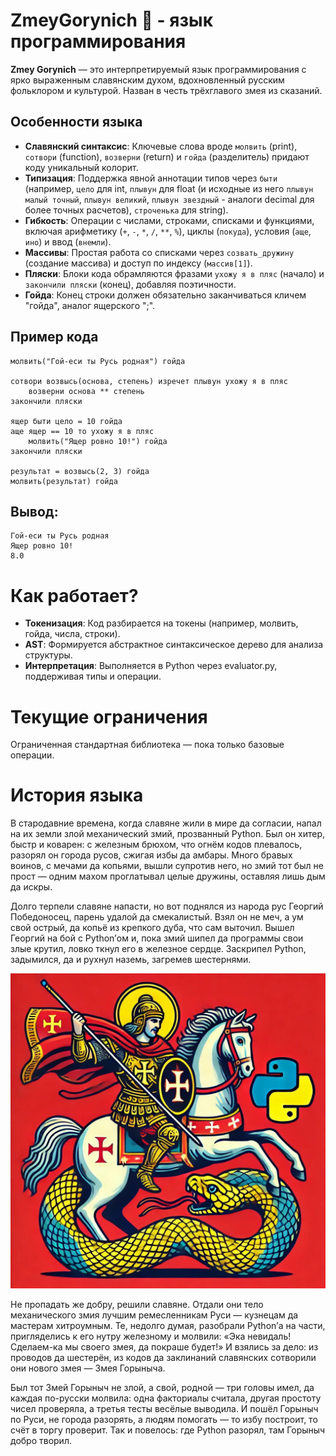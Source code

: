 # ZmeyGorynich 🐉 - язык программирования

**Zmey Gorynich** — это интерпретируемый язык программирования с ярко выраженным славянским духом, вдохновленный русским фольклором и культурой. Назван в честь трёхглавого змея из сказаний.

## Особенности языка

- **Славянский синтаксис**: Ключевые слова вроде `молвить` (print), `сотвори` (function), `возверни` (return) и `гойда` (разделитель) придают коду уникальный колорит.
- **Типизация**: Поддержка явной аннотации типов через `быти` (например, `цело` для int, `плывун` для float (и исходные из него `плывун малый точный`, `плывун великий`, `плывун звездный` - аналоги decimal для более точных расчетов), `строченька` для string).
- **Гибкость**: Операции с числами, строками, списками и функциями, включая арифметику (`+`, `-`, `*`, `/`, `**`, `%`), циклы (`покуда`), условия (`аще`, `ино`) и ввод (`внемли`).
- **Массивы**: Простая работа со списками через `созвать_дружину` (создание массива) и доступ по индексу (`массив[1]`).
- **Пляски**: Блоки кода обрамляются фразами `ухожу я в пляс` (начало) и `закончили пляски` (конец), добавляя поэтичности.
- **Гойда**: Конец строки должен обязательно заканчиваться кличем "гойда", аналог ящерского ";".

## Пример кода

```zmeygorynich
молвить("Гой-еси ты Русь родная") гойда

сотвори возвысь(основа, степень) изречет плывун ухожу я в пляс
    возверни основа ** степень
закончили пляски

ящер быти цело = 10 гойда
аще ящер == 10 то ухожу я в пляс
    молвить("Ящер ровно 10!") гойда
закончили пляски

результат = возвысь(2, 3) гойда
молвить(результат) гойда
```
## Вывод:
```text
Гой-еси ты Русь родная
Ящер ровно 10!
8.0
```

# Как работает?
- **Токенизация**: Код разбирается на токены (например, молвить, гойда, числа, строки).
- **AST**: Формируется абстрактное синтаксическое дерево для анализа структуры.
- **Интерпретация**: Выполняется в Python через evaluator.py, поддерживая типы и операции.

# Текущие ограничения
Ограниченная стандартная библиотека — пока только базовые операции.

# История языка

В стародавние времена, когда славяне жили в мире да согласии, напал на их земли злой механический змий, прозванный Python. Был он хитер, быстр и коварен: с железным брюхом, что огнём кодов плевалось, разорял он города русов, сжигая избы да амбары. Много бравых воинов, с мечами да копьями, вышли супротив него, но змий тот был не прост — одним махом проглатывал целые дружины, оставляя лишь дым да искры.

Долго терпели славяне напасти, но вот поднялся из народа рус Георгий Победоносец, парень удалой да смекалистый. Взял он не меч, а ум свой острый, да копьё из крепкого дуба, что сам выточил. Вышел Георгий на бой с Python’ом и, пока змий шипел да программы свои злые крутил, ловко ткнул его в железное сердце. Заскрипел Python, задымился, да и рухнул наземь, загремев шестернями.

![Победа на python](images/python_defeat.jpeg)

Не пропадать же добру, решили славяне. Отдали они тело механического змия лучшим ремесленникам Руси — кузнецам да мастерам хитроумным. Те, недолго думая, разобрали Python’а на части, пригляделись к его нутру железному и молвили: «Эка невидаль! Сделаем-ка мы своего змея, да покраше будет!» И взялись за дело: из проводов да шестерён, из кодов да заклинаний славянских сотворили они нового змея — Змея Горыныча.

Был тот Змей Горыныч не злой, а свой, родной — три головы имел, да каждая по-русски молвила: одна факториалы считала, другая простоту чисел проверяла, а третья тесты весёлые выводила. И пошёл Горыныч по Руси, не города разорять, а людям помогать — то избу построит, то счёт в торгу проверит. Так и повелось: где Python разорял, там Горыныч добро творил.  
